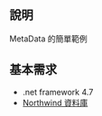 ## 說明
MetaData 的簡單範例

## 基本需求
- .net framework 4.7
- [Northwind 資料庫](https://northwinddatabase.codeplex.com/)